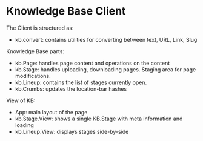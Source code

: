 # Knowledge Base Client

The Client is structured as:

- kb.convert: contains utilities for converting between text, URL, Link, Slug

Knowledge Base parts:

- kb.Page: handles page content and operations on the content
- kb.Stage: handles uploading, downloading pages. Staging area for page modifications.
- kb.Lineup: contains the list of stages currently open.
- kb.Crumbs: updates the location-bar hashes

View of KB:

- App: main layout of the page
- kb.Stage.View: shows a single KB.Stage with meta information and loading
- kb.Lineup.View: displays stages side-by-side
